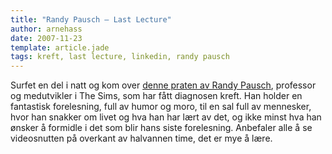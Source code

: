 ```yaml
---
title: "Randy Pausch – Last Lecture"
author: arnehass
date: 2007-11-23
template: article.jade
tags: kreft, last lecture, linkedin, randy pausch
---
```


<p>Surfet en del i natt og kom over <a href="http://video.google.com/videoplay?docid=-5700431505846055184">denne praten av Randy Pausch</a>, professor og medutvikler i The Sims, som har fått diagnosen kreft. Han holder en fantastisk forelesning, full av humor og moro, til en sal full av mennesker, hvor han snakker om livet og hva han har lært av det, og ikke minst hva han ønsker å formidle i det som blir hans siste forelesning. Anbefaler alle å se videosnutten på overkant av halvannen time, det er mye å lære.</p>
